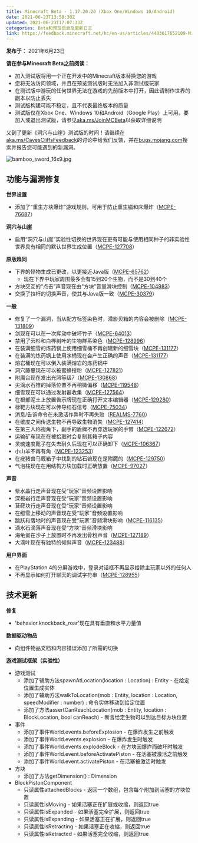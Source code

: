 ```yaml
---
title: Minecraft Beta - 1.17.20.20 (Xbox One/Windows 10/Android)
date: 2021-06-23T13:58:30Z
updated: 2021-06-23T17:07:33Z
categories: Beta和预览信息及更新日志
link: https://feedback.minecraft.net/hc/en-us/articles/4403617652109-Minecraft-Beta-1-17-20-20-Xbox-One-Windows-10-Android
---
```


**发布于：** 2021年6月23日

**请在参与Minecraft Beta之前阅读：**

- 加入测试版将用一个正在开发中的Minecraft版本替换您的游戏
- 您将无法访问领域，并且在预览测试版时无法加入非测试版玩家
- 在测试版中游玩的任何世界无法在游戏的先前版本中打开，因此请制作世界的副本以防止丢失
- 测试版构建可能不稳定，且不代表最终版本的质量
- 测试版仅在Xbox One、Windows 10和Android（Google Play）上可用。要加入或退出测试版，请参见[aka.ms/JoinMCBeta](https://aka.ms/JoinMCBeta)以获取详细说明

又到了更新《洞穴与山崖》测试版的时间！请继续在[aka.ms/CavesCliffsFeedback](https://aka.ms/CavesCliffsFeedback)的讨论中给我们反馈，并在[bugs.mojang.com](https://bugs.mojang.com/)搜索并报告您可能遇到的新漏洞。

![bamboo_sword_16x9.jpg](https://feedback.minecraft.net/hc/article_attachments/4403617609997/bamboo_sword_16x9.jpg)

## **功能与漏洞修复**

**世界设置**

- 添加了“重生方块爆炸”游戏规则，可用于防止重生锚和床爆炸（[MCPE-76687](https://bugs.mojang.com/browse/MCPE-76687)）

**洞穴与山崖**

- 启用“洞穴与山崖”实验性切换的世界现在更有可能与使用相同种子的非实验性世界具有相同的默认世界生成位置（[MCPE-127708](https://bugs.mojang.com/browse/MCPE-127708)）

**原版趋同**

- 下界的怪物生成已更改，以更接近Java版（[MCPE-65762](https://bugs.mojang.com/browse/MCPE-65762)）
  - 现在下界中玩家周围最多会有15到20个生物，而不是30到40个
- 方块交互的“点击”声音现在由“方块”音量滑块控制（[MCPE-104983](https://bugs.mojang.com/browse/MCPE-104983)）
- 交换了拉杆的切换声音，使其与Java版一致（[MCPE-30379](https://bugs.mojang.com/browse/MCPE-30379)）

**一般**

- 修复了一个漏洞，当从配方标签染色时，潜影贝箱的内容会被删除（[MCPE-131809](https://bugs.mojang.com/browse/MCPE-131809)）
- 剑现在可以在一次挥动中破坏竹子（[MCPE-64013](https://bugs.mojang.com/browse/MCPE-64013)）
- 禁用了云杉和白桦树叶的生物群系染色（[MCPE-128996](https://bugs.mojang.com/browse/MCPE-128996)）
- 在装满细雪的炼药锅上使用细雪桶不再创建新的细雪块（[MCPE-131177](https://bugs.mojang.com/browse/MCPE-131177)）
- 在装满的炼药锅上使用水桶现在会产生正确的声音（[MCPE-131177](https://bugs.mojang.com/browse/MCPE-131177)）
- 熔岩桶现在可以倒入装满熔岩的炼药锅中
- 洞穴藤蔓现在可以被蜜蜂授粉（[MCPE-127821](https://bugs.mojang.com/browse/MCPE-127821)）
- 附魔台现在发出光照等级7（[MCPE-130868](https://bugs.mojang.com/browse/MCPE-130868)）
- 尖滴水石锥的掉落位置不再稍微偏移（[MCPE-119548](https://bugs.mojang.com/browse/MCPE-119548)）
- 细雪现在可以通过发射器收集（[MCPE-127564](https://bugs.mojang.com/browse/MCPE-127564)）
- 在根部泥土上放置告示牌现在正确打开文本编辑器（[MCPE-129280](https://bugs.mojang.com/browse/MCPE-129280)）
- 标靶方块现在可以传导红石信号（[MCPE-75034](https://bugs.mojang.com/browse/MCPE-75034)）
- 消息/告诉命令在未激活作弊时不再失败（[REALMS-7760](https://bugs.mojang.com/browse/REALMS-7760)）
- 在维度之间传送生物不再导致生物消失（[MCPE-127414](https://bugs.mojang.com/browse/MCPE-127414)）
- 在第三人称视角下，副手的盾牌不再穿透玩家的手臂（[MCPE-122672](https://bugs.mojang.com/browse/MCPE-122672)）
- 运输矿车现在在被拾取时会复制其箱子内容
- 灵魂速度靴子在失去耐久后现在可以正确卸下（[MCPE-106367](https://bugs.mojang.com/browse/MCPE-106367)）
- 小山羊不再有角（[MCPE-123253](https://bugs.mojang.com/browse/MCPE-123253)）
- 在疣猪兽马厩箱子中找到的钻石镐现在是附魔的（[MCPE-129750](https://bugs.mojang.com/browse/MCPE-129750)）
- 气泡柱现在在用结构方块加载时正确放置（[MCPE-97027](https://bugs.mojang.com/browse/MCPE-97027)）

**声音**

- 紫水晶行走声音现在受“玩家”音频设置影响
- 深板岩行走声音现在受“玩家”音频设置影响
- 苔藓块行走声音现在受“玩家”音频设置影响
- 在细雪上移动的声音现在受“玩家”音频设置影响
- 跳跃和落地时的声音现在受“玩家”音频滑块影响（[MCPE-116135](https://bugs.mojang.com/browse/MCPE-116135)）
- 滴水石滴落声音现在受“方块”音频滑块影响
- 海龟蛋在沙子上放置时不再发出骨粉声音（[MCPE-127189](https://bugs.mojang.com/browse/MCPE-127189)）
- 大滴叶现在有独特的倾斜声音（[MCPE-123488](https://bugs.mojang.com/browse/MCPE-123488)）

**用户界面**

- 在PlayStation 4的分屏游戏中，登录对话框不再显示给除主玩家以外的任何人
- 不再显示如何打开聊天的调试字符串（[MCPE-128955](https://bugs.mojang.com/browse/MCPE-128955)）

## **技术更新**

**修复**

- 'behavior.knockback_roar'现在具有垂直和水平力量值

**数据驱动物品**

- 向组件物品文档和内容错误添加了所需的切换

**游戏测试框架（实验性）**

- 游戏测试
  - 添加了辅助方法spawnAtLocation(location : Location) : Entity - 在给定位置生成实体
  - 添加了辅助方法walkToLocation(mob : Entity, location : Location, speedModifier : number) : 命令实体移动到给定位置
  - 添加了方法assertCanReachLocation(mob : Entity, location : BlockLocation, bool canReach) - 断言给定生物可以到达目标方块位置
- 事件
  - 添加了事件World.events.beforeExplosion - 在爆炸发生之前触发
  - 添加了事件World.events.explosion - 在爆炸发生时触发
  - 添加了事件World.events.explodeBlock - 在方块因爆炸而破坏时触发
  - 添加了事件World.event.beforeActivatePiston - 在活塞被激活之前触发
  - 添加了事件World.event.activatePiston - 在活塞被激活时触发
- 方块
  - 添加了方法getDimension() : Dimension
- BlockPistonComponent
  - 只读属性attachedBlocks - 返回一个数组，包含每个附加到活塞的方块位置
  - 只读属性isMoving - 如果活塞正在扩展或收缩，则返回true
  - 只读属性isExpanded - 如果活塞完全扩展，则返回true
  - 只读属性isExpanding - 如果活塞正在扩展，则返回true
  - 只读属性isRetracting - 如果活塞正在收缩，则返回true
  - 只读属性isRetracted - 如果活塞完全收缩，则返回true